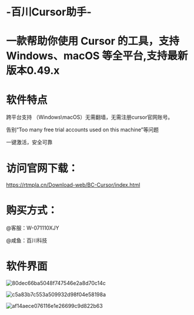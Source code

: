# -百川Cursor助手-

# 一款帮助你使用 Cursor 的工具，支持 Windows、macOS 等全平台,支持最新版本0.49.x

# 软件特点
 跨平台支持 （Windows\macOS）无需翻墙，无需注册cursor官网账号。

 告别“Too many free trial accounts used on this machine”等问题

 一键激活，安全可靠
 
# 访问官网下载：
https://rtmpla.cn/Download-web/BC-Cursor/index.html

# 购买方式：
@客服：W-071110XJY

@咸鱼：百川科技

# 软件界面
![80dec66ba5048f747546e2a8d70c14c](https://github.com/user-attachments/assets/353e4c0f-eab6-44a9-a780-2014a5c68f5e)

![c5a83b7c553a509932d98f04e58198a](https://github.com/user-attachments/assets/a0729ca1-83d5-44bc-acb2-3090ba39195c)

![af14aece076116e1e26699c9d822b63](https://github.com/user-attachments/assets/b53da97f-30c8-4f49-9cca-23ec38c187f8)
